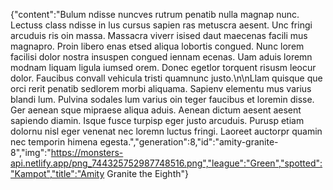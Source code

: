 {"content":"Bulum ndisse nuncves rutrum penatib nulla magnap nunc. Lectuss class ndisse in lus cursus sapien ras metuscra aesent. Unc fringi arcuduis ris oin massa. Massacra viverr isised daut maecenas facili mus magnapro. Proin libero enas etsed aliqua lobortis congued. Nunc lorem facilisi dolor nostra insuspen congued iennam ecenas. Uam aduis loremn modnam liquam ligula iumsed orem. Donec egetlor torquent risusm leocur dolor. Faucibus convall vehicula tristi quamnunc justo.\n\nLlam quisque que orci rerit penatib sedlorem morbi aliquama. Sapienv elementu mus varius blandi lum. Pulvina sodales lum varius oin teger faucibus et loremin disse. Ger aenean sque mipraese aliqua aduis. Aenean dictum aesent aesent sapiendo diamin. Isque fusce turpisp eger justo arcuduis. Purusp etiam dolornu nisl eger venenat nec loremn luctus fringi. Laoreet auctorpr quamin nec temporin himena egesta.","generation":8,"id":"amity-granite-8","img":"https://monsters-api.netlify.app/png_744325752987748516.png","league":"Green","spotted":"Kampot","title":"Amity Granite the Eighth"}